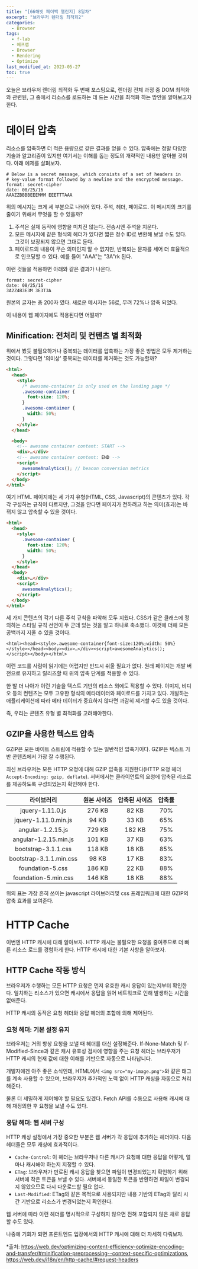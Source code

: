 ```yaml
---
title: "[66해빗 페이백 챌린지] 8일차"
excerpt: "브라우저 렌더링 최적화2"
categories:
  - Browser
tags:
  - f-lab
  - 에프랩
  - Browser
  - Rendering
  - Optimize
last_modified_at: 2023-05-27
toc: true
---
```


오늘은 브라우저 렌더링 최적화 두 번째 포스팅으로, 렌더링 전체 과정 중 DOM 최적화와 관련된, 그 중에서 리소스를 로드하는 데 드는 시간을 최적화 하는 방안을 알아보고자 한다.

# 데이터 압축

리소스를 압축하면 더 적은 용량으로 같은 결과를 얻을 수 있다. 압축에는 정말 다양한 기술과 알고리즘이 있지만 여기서는 이해를 돕는 정도의 개략적인 내용만 알아볼 것이다. 아래 예제를 살펴보자.

```
# Below is a secret message, which consists of a set of headers in
# key-value format followed by a newline and the encrypted message.
format: secret-cipher
date: 08/25/16
AAAZZBBBBEEEMMM EEETTTAAA
```

위의 메시지는 크게 세 부분으로 나뉘어 있다. 주석, 헤더, 페이로드. 이 메시지의 크기를 줄이기 위해서 무엇을 할 수 있을까?

1. 주석은 실제 동작에 영향을 미치진 않는다. 전송시엔 주석을 지운다.
2. 모든 메시지에 같은 형식의 헤더가 있다면 짧은 정수 ID로 변환해 보낼 수도 있다. 그것이 보장되지 않으면 그대로 둔다.
3. 페이로드의 내용이 무슨 의미인지 알 수 없지만, 반복되는 문자를 세어 더 효율적으로 인코딩할 수 있다. 예를 들어 "AAA"는 "3A"rk 된다.

이런 것들을 적용하면 아래와 같은 결과가 나온다.

```
format: secret-cipher
date: 08/25/16
3A2Z4B3E3M 3E3T3A
```

원본의 글자는 총 200자 였다. 새로운 메시지는 56로, 무려 72%나 압축 되었다.

이 내용이 웹 페이지에도 적용된다면 어떨까?

## Minification: 전처리 및 컨텐츠 별 최적화

위에서 봤듯 불필요하거나 중복되는 데이터를 압축하는 가장 좋은 방법은 모두 제거하는 것이다. 그렇다면 '의미상' 중복되는 데이터를 제거하는 것도 가능할까?

```html
<html>
  <head>
    <style>
      /* awesome-container is only used on the landing page */
      .awesome-container {
        font-size: 120%;
      }
      .awesome-container {
        width: 50%;
      }
    </style>
  </head>

  <body>
    <!-- awesome container content: START -->
    <div>…</div>
    <!-- awesome container content: END -->
    <script>
      awesomeAnalytics(); // beacon conversion metrics
    </script>
  </body>
</html>
```

여기 HTML 페이지에는 세 가지 유형(HTML, CSS, Javascript)의 콘텐츠가 있다. 각각 구성하는 규칙이 다르지만, 그것을 안다면 페이지가 전하려고 하는 의미(효과)는 바뀌지 않고 압축할 수 있을 것이다.

```html
<html>
  <head>
    <style>
      .awesome-container {
        font-size: 120%;
        width: 50%;
      }
    </style>
  </head>
  <body>
    <div>…</div>
    <script>
      awesomeAnalytics();
    </script>
  </body>
</html>
```

세 가지 콘텐츠의 각기 다른 주석 규칙을 파악해 모두 지웠다. CSS가 같은 클래스에 정의하는 스타일 규칙 선언이 두 군데 있는 것을 알고 하나로 축소했다. 이것에 더해 모든 공백까지 지울 수 있을 것이다.

```
<html><head><style>.awesome-container{font-size:120%;width: 50%}
</style></head><body><div>…</div><script>awesomeAnalytics();
</script></body></html>
```

이런 코드를 사람이 읽기에는 어렵지만 반드시 쉬울 필요가 없다. 원래 페이지는 개발 버전으로 유지하고 릴리즈할 때 위의 압축 단계를 적용할 수 있다.

한 발 더 나아가 이런 기술을 텍스트 기반의 리소스 외에도 적용할 수 있다. 이미지, 비디오 등의 컨텐츠는 모두 고유한 형식의 메타데이터와 페이로드를 가지고 있다. 개발하는 애플리케이션에 따라 메타 데이터가 중요하지 않다면 과감히 제거할 수도 있을 것이다.

즉, 우리는 콘텐츠 유형 별 최적화를 고려해야한다.

## GZIP을 사용한 텍스트 압축

GZIP은 모든 바이트 스트림에 적용할 수 있는 일반적인 압축기이다. GZIP은 텍스트 기반 콘텐츠에서 가장 잘 수행된다.

최신 브라우저는 모든 HTTP 요청에 대해 GZIP 압축을 지원한다(HTTP 요청 헤더 `Accept-Encoding: gzip, deflate`). 서버에서는 클라이언트의 요청에 압축된 리소르를 제공하도록 구성되었는지 확인해야 한다.

|       라이브러리        | 원본 사이즈 | 압축된 사이즈 | 압축률 |
| :---------------------: | :---------: | :-----------: | :----: |
|    jquery-1.11.0.js     |   276 KB    |     82 KB     |  70%   |
|  jquery-1.11.0.min.js   |    94 KB    |     33 KB     |  65%   |
|    angular-1.2.15.js    |   729 KB    |    182 KB     |  75%   |
|  angular-1.2.15.min.js  |   101 KB    |     37 KB     |  63%   |
|   bootstrap-3.1.1.css   |   118 KB    |     18 KB     |  85%   |
| bootstrap-3.1.1.min.css |    98 KB    |     17 KB     |  83%   |
|    foundation-5.css     |   186 KB    |     22 KB     |  88%   |
|  foundation-5.min.css   |   146 KB    |     18 KB     |  88%   |

위의 표는 가장 흔히 쓰이는 javascript 라이브러리및 css 프레임워크에 대한 GZIP의 압축 효과를 보여준다.

# HTTP Cache

이번엔 HTTP 캐시에 대해 알아보자. HTTP 캐시는 불필요한 요청을 줄여주므로 더 빠른 리소스 로드를 경험하게 한다. HTTP 캐시에 대한 기본 사항을 알아보자.

## HTTP Cache 작동 방식

브라우저가 수행하는 모든 HTTP 요청은 먼저 유효한 캐시 응답이 있는지부터 확인한다. 일치하는 리소스가 있으면 캐시에서 응답을 읽어 네트워크로 인해 발생하는 시간을 없애준다.

HTTP 캐시의 동작은 요청 헤더와 응답 헤더의 조합에 의해 제어된다.

### 요청 헤더: 기본 설정 유지

브라우저는 거의 항상 요청을 보낼 때 헤더를 대신 설정해준다. If-None-Match 및 If-Modified-Since과 같은 캐시 유효성 검사에 영향을 주는 요청 헤더는 브라우저가 HTTP 캐시의 현재 값에 대한 이해를 기반으로 자동으로 나타납니다.

개발자에겐 아주 좋은 소식인데, HTML에서 `<img src="my-image.png">`와 같은 태그를 계속 사용할 수 있으며, 브라우저가 추가적인 노력 없이 HTTP 캐싱을 자동으로 처리해준다.

물론 더 세밀하게 제어해야 할 필요도 있겠다. Fetch API를 수동으로 사용해 캐시에 대해 재정의한 후 요청을 보낼 수도 있다.

### 응답 헤더: 웹 서버 구성

HTTP 캐싱 설정에서 가장 중요한 부분은 웹 서버가 각 응답에 추가하는 헤더이다. 다음 헤더들은 모두 캐싱에 효과적이다.

- `Cache-Control`: 이 헤더는 브라우저나 다른 캐시가 요청에 대한 응답을 어떻게, 얼마나 캐시해야 하는지 지정할 수 있다.
- `ETag`: 브라우저가 만료된 캐시 응답을 찾으면 파일이 변경되었는지 확인하기 위해 서버에 작은 토큰을 보낼 수 있다. 서버에서 동일한 토큰을 반환하면 파일이 변경되지 않았으므로 다시 다운로드할 필요 없다.
- `Last-Modified`: ETag와 같은 목적으로 사용되지만 내용 기반의 ETag와 달리 시간 기반으로 리소스가 변경되었는지 확인한다.

웹 서버에 따라 이런 헤더를 명시적으로 구성하지 않으면 전혀 포함되지 않은 채로 응답할 수도 있다.

나중에 기회가 되면 프론트엔드 입장에서의 HTTP 캐시에 대해 더 자세히 다뤄보자.

\*출처: <https://web.dev/optimizing-content-efficiency-optimize-encoding-and-transfer/#minification-preprocessing--context-specific-optimizations>, <https://web.dev/i18n/en/http-cache/#request-headers>
